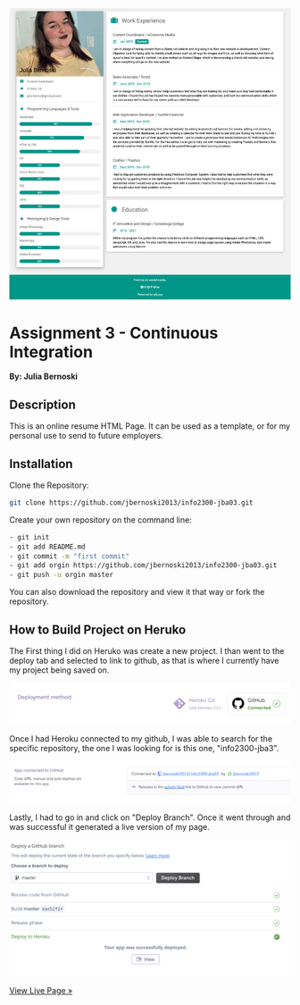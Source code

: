 ![](Profile/Images/Screenshot.png)
# Assignment 3 - Continuous Integration
**By: Julia Bernoski**
## Description
This is an online resume HTML Page. It can be used as a template, or for my personal use to send to future employers. 
## Installation
Clone the Repository:
```bash
git clone https://github.com/jbernoski2013/info2300-jba03.git
```
Create your own repository on the command line:
```bash
- git init
- git add README.md
- git commit -m "first commit"
- git add orgin https://github.com/jbernoski2013/info2300-jba03.git
- git push -u orgin master
```
You can also download the repository and view it that way or fork the repository. 

## How to Build Project on Heruko
The First thing I did on Heruko was create a new project. I than went to the deploy tab and selected to link to github, as that is where I currently have my project being saved on. 

![Connect to Github](https://github.com/jbernoski2013/info2300-jba03/blob/master/Profile/Images/ConnectGithub.png)

Once I had Heroku connected to my github, I was able to search for the specific repository, the one I was looking for is this one, "info2300-jba3".

![Connection is successful](https://github.com/jbernoski2013/info2300-jba03/blob/master/Profile/Images/ConnectSuccess.png)

Lastly, I had to go in and click on "Deploy Branch". Once it went through and was successful it generated a live version of my page. 

![Build Successful](https://github.com/jbernoski2013/info2300-jba03/blob/master/Profile/Images/Build.png)

[View Live Page &raquo;](https://info2300-jba03.herokuapp.com/)

